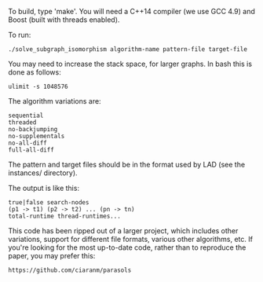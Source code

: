 To build, type 'make'. You will need a C++14 compiler (we use GCC 4.9) and
Boost (built with threads enabled).

To run:

    ./solve_subgraph_isomorphism algorithm-name pattern-file target-file

You may need to increase the stack space, for larger graphs. In bash this is
done as follows:

    ulimit -s 1048576

The algorithm variations are:

    sequential
    threaded
    no-backjumping
    no-supplementals
    no-all-diff
    full-all-diff

The pattern and target files should be in the format used by LAD (see the
instances/ directory).

The output is like this:

    true|false search-nodes
    (p1 -> t1) (p2 -> t2) ... (pn -> tn)
    total-runtime thread-runtimes...

This code has been ripped out of a larger project, which includes other
variations, support for different file formats, various other algorithms, etc.
If you're looking for the most up-to-date code, rather than to reproduce the
paper, you may prefer this:

    https://github.com/ciaranm/parasols
